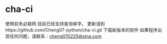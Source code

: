 # cha-ci
使用前务必联网
目前已经支持查询单字。
更新请到https://github.com/Cheng07-python/cha-ci.git 下载新版本的软件
如果程序出现任何问题，请联系：cheng070225@sina.com
